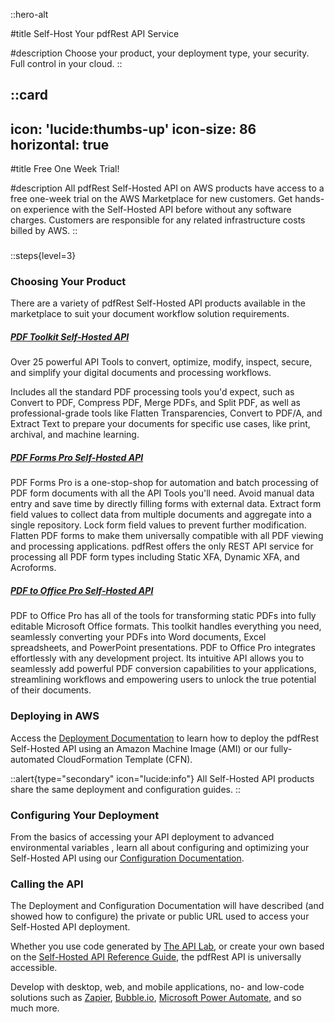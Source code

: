 ::hero-alt

#title
Self-Host Your pdfRest API Service

#description
Choose your product, your deployment type, your security. Full control in your cloud.
::

::card
---
icon: 'lucide:thumbs-up'
icon-size: 86
horizontal: true
---

#title
Free One Week Trial!

#description
All pdfRest Self-Hosted API on AWS products have access to a free one-week trial on the AWS Marketplace for new customers. Get hands-on experience with the Self-Hosted API before without any software charges. Customers are responsible for any related infrastructure costs billed by AWS.
::
<br>
### 

::steps{level=3}


### Choosing Your Product

There are a variety of pdfRest Self-Hosted API products available in the marketplace to suit your document workflow solution requirements.

##### [PDF Toolkit Self-Hosted API](https://aws.amazon.com/marketplace/pp/prodview-lvleu34bj4cn6)

Over 25 powerful API Tools to convert, optimize, modify, inspect, secure, and simplify your digital documents and processing workflows.

Includes all the standard PDF processing tools you'd expect, such as Convert to PDF, Compress PDF, Merge PDFs, and Split PDF, as well as professional-grade tools like Flatten Transparencies, Convert to PDF/A, and Extract Text to prepare your documents for specific use cases, like print, archival, and machine learning.


##### [PDF Forms Pro Self-Hosted API](https://aws.amazon.com/marketplace/pp/prodview-2xxmqtam6s54s)

PDF Forms Pro is a one-stop-shop for automation and batch processing of PDF form documents with all the API Tools you'll need. Avoid manual data entry and save time by directly filling forms with external data. Extract form field values to collect data from multiple documents and aggregate into a single repository. Lock form field values to prevent further modification. Flatten PDF forms to make them universally compatible with all PDF viewing and processing applications. pdfRest offers the only REST API service for processing all PDF form types including Static XFA, Dynamic XFA, and Acroforms.


##### [PDF to Office Pro Self-Hosted API](https://aws.amazon.com/marketplace/pp/prodview-gilhkmjyjxyrs)

PDF to Office Pro has all of the tools for transforming static PDFs into fully editable Microsoft Office formats. This toolkit handles everything you need, seamlessly converting your PDFs into Word documents, Excel spreadsheets, and PowerPoint presentations. PDF to Office Pro integrates effortlessly with any development project. Its intuitive API allows you to seamlessly add powerful PDF conversion capabilities to your applications, streamlining workflows and empowering users to unlock the true potential of their documents.


### Deploying in AWS

Access the [Deployment Documentation](/self-hosted-api-on-aws/deploy-on-aws/) to learn how to deploy the pdfRest Self-Hosted API using an Amazon Machine Image (AMI) or our fully-automated CloudFormation Template (CFN).


::alert{type="secondary" icon="lucide:info"}
All Self-Hosted API products share the same deployment and configuration guides.
::

### Configuring Your Deployment

From the basics of accessing your API deployment to advanced environmental variables , learn all about configuring and optimizing your Self-Hosted API using our [Configuration Documentation](/self-hosted-api-on-aws/configure-aws-deployment/).

### Calling the API

The Deployment and Configuration Documentation will have described (and showed how to configure) the private or public URL used to access your Self-Hosted API deployment.

Whether you use code generated by [The API Lab](https://pdfrest.com/apilab/), or create your own based on the [Self-Hosted API Reference Guide](https://pdfrest.com/pdf-toolkit-self-hosted-reference/), the pdfRest API is universally accessible.

Develop with desktop, web, and mobile applications, no- and low-code solutions such as [Zapier](https://zapier.com/), [Bubble.io](https://bubble.io), [Microsoft Power Automate](https://www.microsoft.com/en-us/power-platform/products/power-automate), and so much more.
